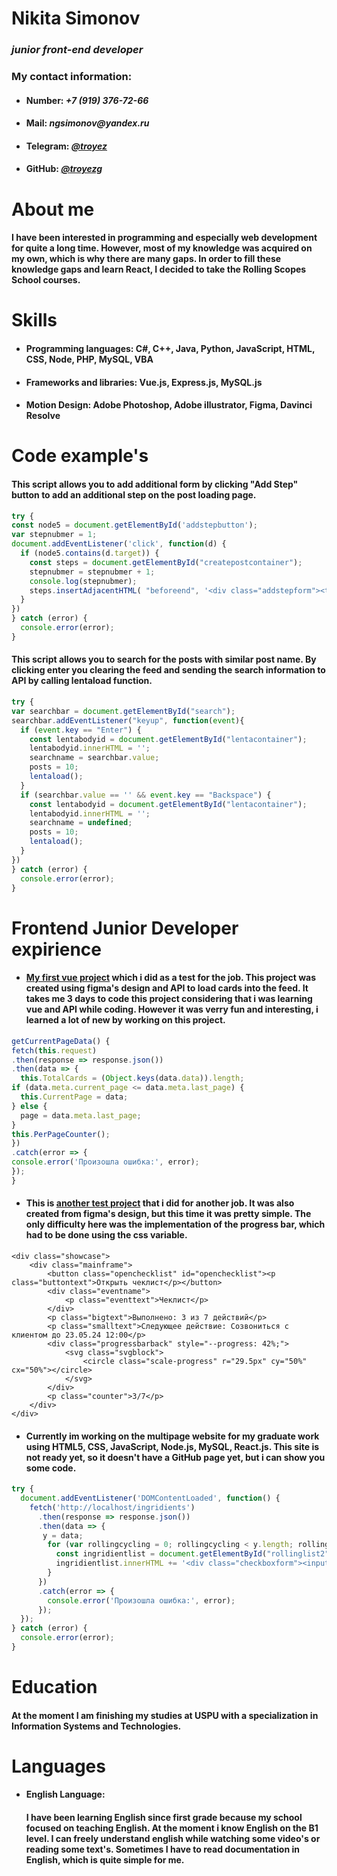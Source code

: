 # Nikita Simonov
### _junior front-end developer_
### My contact information:
 * #### Number: _+7 (919) 376-72-66_
 * #### Mail: _ngsimonov@yandex.ru_
 * #### Telegram: [_@troyez_](t.me/troyez)
 * #### GitHub: [_@troyezg_](https://github.com/troyezg)

# About me
#### I have been interested in programming and especially web development for quite a long time. However, most of my knowledge was acquired on my own, which is why there are many gaps. In order to fill these knowledge gaps and learn React, I decided to take the Rolling Scopes School courses. #

# Skills
 * #### Programming languages: C#, C++, Java, Python, JavaScript, HTML, CSS, Node, PHP, MySQL, VBA
 * #### Frameworks and libraries: Vue.js, Express.js, MySQL.js
 * #### Motion Design: Adobe Photoshop, Adobe illustrator, Figma, Davinci Resolve

# Code example's
#### This script allows you to add additional form by clicking "Add Step" button to add an additional step on the post loading page.
```javascript
try {
const node5 = document.getElementById('addstepbutton');
var stepnubmer = 1;
document.addEventListener('click', function(d) {  
  if (node5.contains(d.target)) {
    const steps = document.getElementById("createpostcontainer");
    stepnubmer = stepnubmer + 1;
    console.log(stepnubmer);
    steps.insertAdjacentHTML( "beforeend", '<div class="addstepform"><textarea class="addstepformtext" id="addstepform' + stepnubmer +'" placeholder="Шаг ' + stepnubmer + ' "></textarea><input type="file" class="loadimagestep" id="loadimagestep' + stepnubmer + '"></div>');
  }
})
} catch (error) {
  console.error(error);
}
```
#### This script allows you to search for the posts with similar post name. By clicking enter you clearing the feed and sending the search information to API by calling lentaload function.

```javascript
try {
var searchbar = document.getElementById("search");
searchbar.addEventListener("keyup", function(event){
  if (event.key == "Enter") {
    const lentabodyid = document.getElementById("lentacontainer");
    lentabodyid.innerHTML = '';
    searchname = searchbar.value;
    posts = 10;
    lentaload();
  }
  if (searchbar.value == '' && event.key == "Backspace") {
    const lentabodyid = document.getElementById("lentacontainer");
    lentabodyid.innerHTML = '';
    searchname = undefined;
    posts = 10;
    lentaload();
  }
})
} catch (error) {
  console.error(error);
}
```

# Frontend Junior Developer expirience
* #### [My first vue project](https://github.com/troyezg/vue-project) which i did as a test for the job. This project was created using figma's design and API to load cards into the feed. It takes me 3 days to code this project considering that i was learning vue and API while coding. However it was verry fun and interesting, i learned a lot of new by working on this project.
```javascript
getCurrentPageData() {
fetch(this.request)
.then(response => response.json())
.then(data => {
  this.TotalCards = (Object.keys(data.data)).length;
if (data.meta.current_page <= data.meta.last_page) {
  this.CurrentPage = data;
} else {
  page = data.meta.last_page;
}
this.PerPageCounter();
})
.catch(error => {
console.error('Произошла ошибка:', error);
});
}
```
* #### This is [another test project](https://github.com/troyezg/another-test-project) that i did for another job. It was also created from figma's design, but this time it was pretty simple. The only difficulty here was the implementation of the progress bar, which had to be done using the css variable.

```
<div class="showcase">
	<div class="mainframe">
		<button class="openchecklist" id="openchecklist"><p class="buttontext">Открыть чеклист</p></button>
		<div class="eventname">
			<p class="eventtext">Чеклист</p>
		</div>
		<p class="bigtext">Выполнено: 3 из 7 действий</p>
		<p class="smalltext">Следующее действие: Созвониться с клиентом до 23.05.24 12:00</p>
		<div class="progressbarback" style="--progress: 42%;">
			<svg class="svgblock">
				<circle class="scale-progress" r="29.5px" cy="50%" cx="50%"></circle>
			</svg>
		</div>
		<p class="counter">3/7</p>
	</div>
</div>
```

* #### Currently im working on the multipage website for my graduate work using HTML5, CSS, JavaScript, Node.js, MySQL, React.js. This site is not ready yet, so it doesn't have a GitHub page yet, but i can show you some code.

```Javascript
try {
  document.addEventListener('DOMContentLoaded', function() {
    fetch('http://localhost/ingridients')
      .then(response => response.json())
      .then(data => {
       y = data;
        for (var rollingcycling = 0; rollingcycling < y.length; rollingcycling++) {
          const ingridientlist = document.getElementById("rollinglist2");
          ingridientlist.innerHTML += '<div class="checkboxform"><input type="checkbox" id="ingridient-' + y[rollingcycling].id + '" style="accent-color: #E53935;"> <label for="ingridient-' + y[rollingcycling].id + '" class="rollinglist2text">'+ y[rollingcycling].i_name +'</label></div>';
        }  
      })
      .catch(error => {
        console.error('Произошла ошибка:', error);
      });
  }); 
} catch (error) {
  console.error(error);
}
```

# Education
 #### At the moment I am finishing my studies at USPU with a specialization in Information Systems and Technologies.
 
# Languages
 * #### English Language:
     #### I have been learning English since first grade because my school focused on teaching English. At the moment i know English on the B1 level. I can freely understand english while watching some video's or reading some text's. Sometimes I have to read documentation in English, which is quite simple for me.